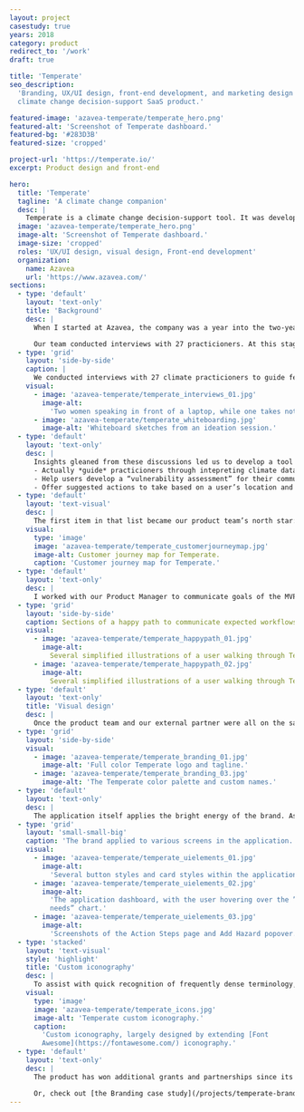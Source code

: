 ```yaml
---
layout: project
casestudy: true
years: 2018
category: product
redirect_to: '/work'
draft: true

title: 'Temperate'
seo_description:
  'Branding, UX/UI design, front-end development, and marketing design for a
  climate change decision-support SaaS product.'

featured-image: 'azavea-temperate/temperate_hero.png'
featured-alt: 'Screenshot of Temperate dashboard.'
featured-bg: '#283D3B'
featured-size: 'cropped'

project-url: 'https://temperate.io/'
excerpt: Product design and front-end

hero:
  title: 'Temperate'
  tagline: 'A climate change companion'
  desc: |
    Temperate is a climate change decision-support tool. It was developed as part of an Small Business Innovation Research (SBIR) grant with the Department of Energy.
  image: 'azavea-temperate/temperate_hero.png'
  image-alt: 'Screenshot of Temperate dashboard.'
  image-size: 'cropped'
  roles: 'UX/UI design, visual design, Front-end development'
  organization:
    name: Azavea
    url: 'https://www.azavea.com/'
sections:
  - type: 'default'
    layout: 'text-only'
    title: 'Background'
    desc: |
      When I started at Azavea, the company was a year into the two-year SBIR, and had created both a Climate API and the [Climate Lab.](https://climate.azavea.com/) The latter was aimed at making the API more accessible to the project’s target users: climate adaptation planners. 

      Our team conducted interviews with 27 practicioners. At this stage, we asked open-ended questions in order to better understand the daily duties of our potential users, as well as any frustrations in their current workflows. It was through these discussions that we learned some key frustrations across the industry: tool fatigue, a lack of guidance, complicated data without clear next steps, and plans to upkeep in order to adhere to promises made to organizations like the Global Covenant of Mayors.
  - type: 'grid'
    layout: 'side-by-side'
    caption: |
      We conducted interviews with 27 climate practicioners to guide feature development.
    visual:
      - image: 'azavea-temperate/temperate_interviews_01.jpg'
        image-alt:
          'Two women speaking in front of a laptop, while one takes notes.'
      - image: 'azavea-temperate/temperate_whiteboarding.jpg'
        image-alt: 'Whiteboard sketches from an ideation session.'
  - type: 'default'
    layout: 'text-only'
    desc: |
      Insights gleaned from these discussions led us to develop a tool that would do more than just present charts and data. We embarked on developing a product that would:
      - Actually *guide* practicioners through intepreting climate data.
      - Help users develop a “vulnerability assessment” for their community.
      - Offer suggested actions to take based on a user’s location and particular community needs.
  - type: 'default'
    layout: 'text-visual'
    desc: |
      The first item in that list became our product team’s north star: it was most important to us that this tool could provide value by making the data within accessible to non-experts.
    visual:
      type: 'image'
      image: 'azavea-temperate/temperate_customerjourneymap.jpg'
      image-alt: Customer journey map for Temperate.
      caption: 'Customer journey map for Temperate.'
  - type: 'default'
    layout: 'text-only'
    desc: |
      I worked with our Product Manager to communicate goals of the MVP internally and with our partners through a product roadmap, happy path “descriptions” of a user’s journey through our application, and IA diagrams.
  - type: 'grid'
    layout: 'side-by-side'
    caption: Sections of a happy path to communicate expected workflows.
    visual:
      - image: 'azavea-temperate/temperate_happypath_01.jpg'
        image-alt:
          Several simplified illustrations of a user walking through Temperate.
      - image: 'azavea-temperate/temperate_happypath_02.jpg'
        image-alt:
          Several simplified illustrations of a user walking through Temperate.
  - type: 'default'
    layout: 'text-only'
    title: 'Visual design'
    desc: |
      Once the product team and our external partner were all on the same page, we could begin building the product. I turned my attention to market and brand considerations. For more information about this process, please refer to [the Branding case study of this project.](/projects/temperate-branding/)
  - type: 'grid'
    layout: 'side-by-side'
    visual:
      - image: 'azavea-temperate/temperate_branding_01.jpg'
        image-alt: 'Full color Temperate logo and tagline.'
      - image: 'azavea-temperate/temperate_branding_03.jpg'
        image-alt: 'The Temperate color palette and custom names.'
  - type: 'default'
    layout: 'text-only'
    desc: |
      The application itself applies the bright energy of the brand. As our target users were folks tasked with planning for climate change, but likely without a background in interpreting climate data, I wanted to ensure that the interface was inviting, friendly, and unintimidating.
  - type: 'grid'
    layout: 'small-small-big'
    caption: 'The brand applied to various screens in the application.'
    visual:
      - image: 'azavea-temperate/temperate_uielements_01.jpg'
        image-alt:
          'Several button styles and card styles within the application.'
      - image: 'azavea-temperate/temperate_uielements_02.jpg'
        image-alt:
          'The application dashboard, with the user hovering over the ”adaptive
          needs” chart.'
      - image: 'azavea-temperate/temperate_uielements_03.jpg'
        image-alt:
          'Screenshots of the Action Steps page and Add Hazard popover.'
  - type: 'stacked'
    layout: 'text-visual'
    style: 'highlight'
    title: 'Custom iconography'
    desc: |
      To assist with quick recognition of frequently dense terminology, I developed custom iconography to represent the various hazards, community systems, and types of policies that could appear in Temperate. While users would be unlikely to recognize these oftentimes complex concepts by the iconography alone, they assist with quicker recognition and add an element of polish.
    visual:
      type: 'image'
      image: 'azavea-temperate/temperate_icons.jpg'
      image-alt: 'Temperate custom iconography.'
      caption:
        'Custom iconography, largely designed by extending [Font
        Awesome](https://fontawesome.com/) iconography.'
  - type: 'default'
    layout: 'text-only'
    desc: |
      The product has won additional grants and partnerships since its launch. It is one of the projects I’m most proud of having had the chance to work on at Azavea. Check out the final product by creating a [free account.](https://temperate.io/) You can also learn more about the process of designing the product in [the 1st part of a 2-part blog post](https://www.azavea.com/blog/2018/12/07/problem-solving-by-asking-questions/) I wrote for Azavea.

      Or, check out [the Branding case study](/projects/temperate-branding/) for this project.
---
```

